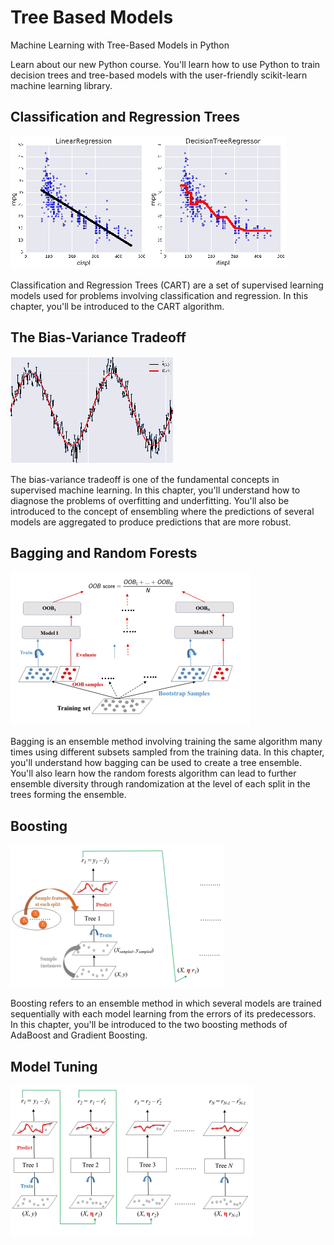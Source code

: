 # Tree Based Models

Machine Learning with Tree-Based Models in Python

Learn about our new Python course. You'll learn how to use Python to train decision trees and tree-based models with the user-friendly scikit-learn machine learning library.

## Classification and Regression Trees

![](../../../res/classificationRegressionTree.png)

Classification and Regression Trees (CART) are a set of supervised learning models used for problems involving classification and regression. In this chapter, you'll be introduced to the CART algorithm.

## The Bias-Variance Tradeoff

![](../../../res/Bias-VarianceTradeoff.png)

The bias-variance tradeoff is one of the fundamental concepts in supervised machine learning. In this chapter, you'll understand how to diagnose the problems of overfitting and underfitting. You'll also be introduced to the concept of ensembling where the predictions of several models are aggregated to produce predictions that are more robust.

## Bagging and Random Forests

![](../../../res/baggin_random_forest.png)

Bagging is an ensemble method involving training the same algorithm many times using different subsets sampled from the training data. In this chapter, you'll understand how bagging can be used to create a tree ensemble. You'll also learn how the random forests algorithm can lead to further ensemble diversity through randomization at the level of each split in the trees forming the ensemble.

## Boosting

![](../../../res/Boosting_tree.png)

Boosting refers to an ensemble method in which several models are trained sequentially with each model learning from the errors of its predecessors. In this chapter, you'll be introduced to the two boosting methods of AdaBoost and Gradient Boosting.

## Model Tuning

![](../../../res/model_tuning.png)